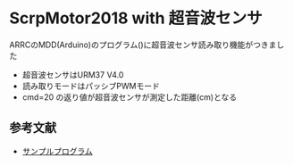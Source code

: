 # ScrpMotor2018 with 超音波センサ

ARRCのMDD(Arduino)のプログラム()に超音波センサ読み取り機能がつきました

* 超音波センサはURM37 V4.0
* 読み取りモードはパッシブPWMモード
* cmd=20 の返り値が超音波センサが測定した距離(cm)となる

## 参考文献
* [サンプルプログラム](https://www.dfrobot.com/wiki/index.php/URM37_V4.0_Ultrasonic_Sensor_(SKU:SEN0001))
